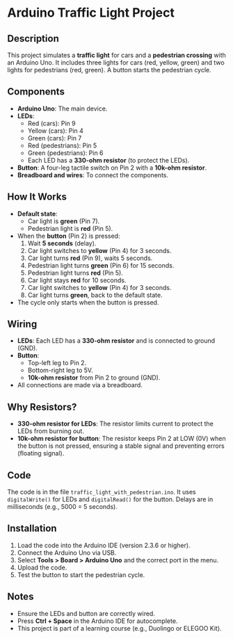 # Arduino Traffic Light Project

## Description
This project simulates a **traffic light** for cars and a **pedestrian crossing** with an Arduino Uno. It includes three lights for cars (red, yellow, green) and two lights for pedestrians (red, green). A button starts the pedestrian cycle.

## Components
- **Arduino Uno**: The main device.
- **LEDs**: 
  - Red (cars): Pin 9
  - Yellow (cars): Pin 4
  - Green (cars): Pin 7
  - Red (pedestrians): Pin 5
  - Green (pedestrians): Pin 6
  - Each LED has a **330-ohm resistor** (to protect the LEDs).
- **Button**: A four-leg tactile switch on Pin 2 with a **10k-ohm resistor**.
- **Breadboard and wires**: To connect the components.

## How It Works
- **Default state**: 
  - Car light is **green** (Pin 7).
  - Pedestrian light is **red** (Pin 5).
- When the **button** (Pin 2) is pressed:
  1. Wait **5 seconds** (delay).
  2. Car light switches to **yellow** (Pin 4) for 3 seconds.
  3. Car light turns **red** (Pin 9), waits 5 seconds.
  4. Pedestrian light turns **green** (Pin 6) for 15 seconds.
  5. Pedestrian light turns **red** (Pin 5).
  6. Car light stays **red** for 10 seconds.
  7. Car light switches to **yellow** (Pin 4) for 3 seconds.
  8. Car light turns **green**, back to the default state.
- The cycle only starts when the button is pressed.

## Wiring
- **LEDs**: Each LED has a **330-ohm resistor** and is connected to ground (GND).
- **Button**: 
  - Top-left leg to Pin 2.
  - Bottom-right leg to 5V.
  - **10k-ohm resistor** from Pin 2 to ground (GND).
- All connections are made via a breadboard.

## Why Resistors?
- **330-ohm resistor for LEDs**: The resistor limits current to protect the LEDs from burning out.
- **10k-ohm resistor for button**: The resistor keeps Pin 2 at LOW (0V) when the button is not pressed, ensuring a stable signal and preventing errors (floating signal).

## Code
The code is in the file `traffic_light_with_pedestrian.ino`. It uses `digitalWrite()` for LEDs and `digitalRead()` for the button. Delays are in milliseconds (e.g., 5000 = 5 seconds).

## Installation
1. Load the code into the Arduino IDE (version 2.3.6 or higher).
2. Connect the Arduino Uno via USB.
3. Select **Tools > Board > Arduino Uno** and the correct port in the menu.
4. Upload the code.
5. Test the button to start the pedestrian cycle.

## Notes
- Ensure the LEDs and button are correctly wired.
- Press **Ctrl + Space** in the Arduino IDE for autocomplete.
- This project is part of a learning course (e.g., Duolingo or ELEGOO Kit).